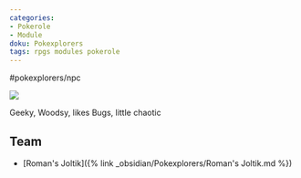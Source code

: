 ```yaml
---
categories:
- Pokerole
- Module
doku: Pokexplorers
tags: rpgs modules pokerole
---
```

#pokexplorers/npc

![](https://i.imgur.com/Mnw8UD4.png)

Geeky, Woodsy, likes Bugs, little chaotic

## Team

- [Roman's Joltik]({% link _obsidian/Pokexplorers/Roman's Joltik.md %})